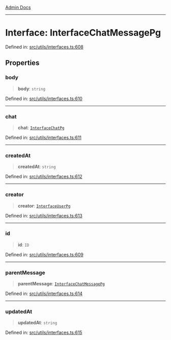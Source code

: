 [Admin Docs](/)

***

# Interface: InterfaceChatMessagePg

Defined in: [src/utils/interfaces.ts:608](https://github.com/PalisadoesFoundation/talawa-admin/blob/main/src/utils/interfaces.ts#L608)

## Properties

### body

> **body**: `string`

Defined in: [src/utils/interfaces.ts:610](https://github.com/PalisadoesFoundation/talawa-admin/blob/main/src/utils/interfaces.ts#L610)

***

### chat

> **chat**: [`InterfaceChatPg`](InterfaceChatPg.md)

Defined in: [src/utils/interfaces.ts:611](https://github.com/PalisadoesFoundation/talawa-admin/blob/main/src/utils/interfaces.ts#L611)

***

### createdAt

> **createdAt**: `string`

Defined in: [src/utils/interfaces.ts:612](https://github.com/PalisadoesFoundation/talawa-admin/blob/main/src/utils/interfaces.ts#L612)

***

### creator

> **creator**: [`InterfaceUserPg`](InterfaceUserPg.md)

Defined in: [src/utils/interfaces.ts:613](https://github.com/PalisadoesFoundation/talawa-admin/blob/main/src/utils/interfaces.ts#L613)

***

### id

> **id**: `ID`

Defined in: [src/utils/interfaces.ts:609](https://github.com/PalisadoesFoundation/talawa-admin/blob/main/src/utils/interfaces.ts#L609)

***

### parentMessage

> **parentMessage**: [`InterfaceChatMessagePg`](InterfaceChatMessagePg.md)

Defined in: [src/utils/interfaces.ts:614](https://github.com/PalisadoesFoundation/talawa-admin/blob/main/src/utils/interfaces.ts#L614)

***

### updatedAt

> **updatedAt**: `string`

Defined in: [src/utils/interfaces.ts:615](https://github.com/PalisadoesFoundation/talawa-admin/blob/main/src/utils/interfaces.ts#L615)
